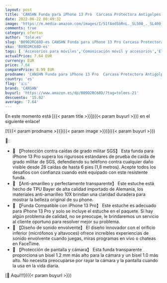 ```yaml
---
layout: post
title: 'CANSHN Funda para iPhone 13 Pro  Carcasa Protectora Antigolpes Transparente con Parachoques de TPU Suave Flexible [Slim Delgada] Anti-Choques Compatible con iPhone 13 Pro 6 1   - Clara'
date: 2022-06-22 00:49:32
image: 'https://m.media-amazon.com/images/I/51fAodSbRnL._SL500_._SL400_.jpg'
comments: true
category: ofertas
author: 'tole.es'
slug: 'B09D2RC68D-es CANSHN Funda para iPhone 13 Pro Carcasa Protectora...'
sku: 'B09D2RC68D-es'
tags: [ 'Accesorios para móviles','Comunicación móvil y accesorios','Electrónica','Fundas y carcasas para teléfonos móviles','canshn','iphone','🇪🇸', ]
actualPrice: 7.64 EUR
currency: EUR
price: 7.64
comparePrice: 8.99 EUR
prodname: 'CANSHN Funda para iPhone 13 Pro  Carcasa Protectora Antigolpes Transparente con Parachoques de TPU Suave Flexible [Slim Delgada] Anti-Choques Compatible con iPhone 13 Pro 6 1   - Clara'
country: 'es'
flag: '🇪🇸'
brand: 'CANSHN'
buyurl: 'https://www.amazon.es/dp/B09D2RC68D/?tag=tolees-21'
descuento: '15.02'
average: '7.64'
---
```


En este momento está [{{< param title >}}]({{< param buyurl >}}) en el siguiente enlace!

[![{{< param prodname >}}]({{< param image >}})]({{< param buyurl >}})

🔎:

- 💎 【Protección contra caídas de grado militar SGS】 Esta funda para iPhone 13 Pro supera los rigurosos estándares de prueba de caída de grado militar de SGS, defendiendo su teléfono contra cualquier daño visible desde 26 caídas de hasta 6 pies (1,8 metros). Acepte todos los desafíos con confianza cuando esté equipado con este resistente funda.
- 💎 【Anti-amarilleo y perfectamente transparente】 Este estuche está hecho de TPU Bayer de alta calidad importado de Alemania, los materiales anti-amarilleo 10X brindan una claridad duradera para mostrar la belleza original de su phone.
- 💎 【Funda Compatible con iPhone 13 Pro】 Este estuche es adecuado para iPhone 13 Pro y solo se incluye el estuche en el paquete. Si hay algún problema de calidad, no se preocupe, le brindaremos un servicio al cliente oportuno para resolver mejor su problema.
- 💎 【Diseño de sonido envolvente】 El diseño innovador con el orificio inferior (micrófonos y altavoces) ofrece increíbles experiencias de sonido envolvente cuando juegas, miras programas en vivo o chateas en FaceTime.
- 💎 【Protección de pantalla y cámara】 Esta funda transparente proporciona un bisel 1.2 mm más alto para la cámara y un bisel 1.0 más alto. No necesita preocuparse por rayar la cámara y la pantalla cuando la usa en la vida diaria.

[🛒 Aquí!!!]({{< param buyurl >}})
